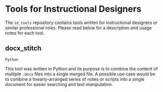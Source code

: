 # Tools for Instructional Designers

The `id_tools` repository contains tools written for instructional designers or similar professional roles. Please read below for a description and usage notes for each tool. 

## docx_stitch
`Python`

This tool was written in Python and its purpose is to combine the content of multiple `.docx` files into a single merged file. A possible use case would be to combine a linearly-arranged series of notes or scripts into a single document for easier searching and text manipulation. 
